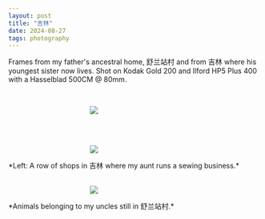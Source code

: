 ```yaml
---
layout: post
title: "吉林"
date: 2024-08-27
tags: photography
---
```


Frames from my father's ancestral home, 舒兰站村 and from 吉林 where his youngest sister now lives. Shot on Kodak Gold 200 and Ilford HP5 Plus 400 with a Hasselblad 500CM @ 80mm.

<br>
<p align="center">
<img style="max-width: 1024px; margin: 0 0 0 -162px;" src="https://storage.googleapis.com/fkwang_blog_image_hosting/2024_08_27_china/img1.jpg">
</p>
<br>

<br>
<p align="center">
<img style="max-width: 1024px; margin: 0 0 0 -162px;" src="https://storage.googleapis.com/fkwang_blog_image_hosting/2024_08_27_china/img2.jpg">
</p>
*Left: A row of shops in 吉林 where my aunt runs a sewing business.*
<br>

<br>
<p align="center">
<img style="max-width: 1024px; margin: 0 0 0 -162px;" src="https://storage.googleapis.com/fkwang_blog_image_hosting/2024_08_27_china/img3.jpg">
</p>
*Animals belonging to my uncles still in 舒兰站村.*
<br>
